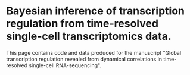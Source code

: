 # Bayesian inference of transcription regulation from time-resolved single-cell transcriptomics data.
This page contains code and data produced for the manuscript "Global transcription regulation revealed from dynamical correlations in time-resolved single-cell RNA-sequencing".
